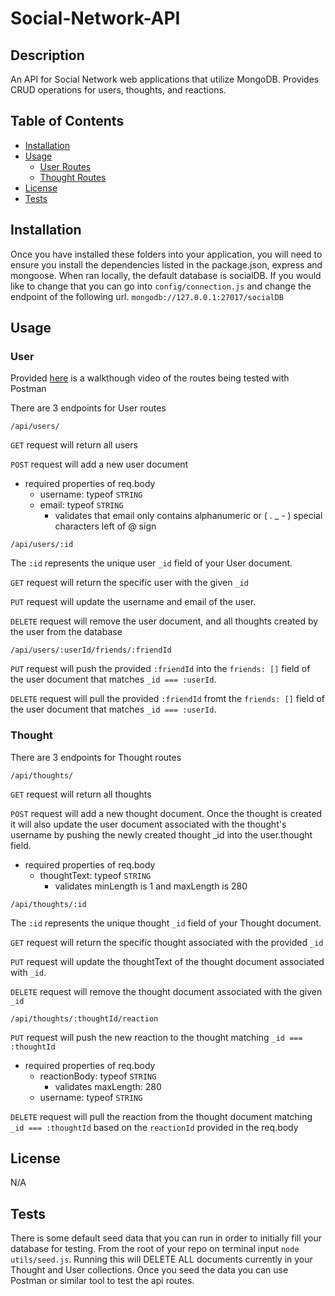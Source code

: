 # Social-Network-API

## Description
An API for Social Network web applications that utilize MongoDB. Provides CRUD operations for users, thoughts, and reactions.

## Table of Contents
- [Installation](#installation)
- [Usage](#usage)
    - [User Routes](#user)
    - [Thought Routes](#thought)
- [License](#license)
- [Tests](#tests)

## Installation
Once you have installed these folders into your application, you will need to ensure you install the dependencies listed in the package.json, express and mongoose. When ran locally, the default database is socialDB. If you would like to change that you can go into `config/connection.js` and change the endpoint of the following url. `mongodb://127.0.0.1:27017/socialDB`

## Usage
### User
Provided [here](https://drive.google.com/file/d/1JapPFfy4C0QJ56u2oRT4GUUPP9L8DHgP/view?usp=sharing) is a walkthough video of the routes being tested with Postman

There are 3 endpoints for User routes

`/api/users/`

`GET` request will return all users

`POST` request will add a new user document
- required properties of req.body
    - username: typeof `STRING`
    - email: typeof `STRING`
        - validates that email only contains alphanumeric or ( . _ - ) special characters left of @ sign

`/api/users/:id`

The `:id` represents the unique user `_id` field of your User document.

`GET` request will return the specific user with the given `_id`

`PUT` request will update the username and email of the user.

`DELETE` request will remove the user document, and all thoughts created by the user from the database

`/api/users/:userId/friends/:friendId`

`PUT` request will push the provided `:friendId` into the `friends: []` field of the user document that matches `_id === :userId`.

`DELETE` request will pull the provided `:friendId` fromt the `friends: []` field of the user document that matches `_id === :userId`.

### Thought
There are 3 endpoints for Thought routes

`/api/thoughts/`

`GET` request will return all thoughts

`POST` request will add a new thought document. Once the thought is created it will also update the user document associated with the thought's username by pushing the newly created thought _id into the user.thought field.
- required properties of req.body
    - thoughtText: typeof `STRING`
        - validates minLength is 1 and maxLength is 280

`/api/thoughts/:id`

The `:id` represents the unique thought `_id` field of your Thought document.

`GET` request will return the specific thought associated with the provided `_id`

`PUT` request will update the thoughtText of the thought document associated with `_id`.

`DELETE` request will remove the thought document associated with the given `_id`

`/api/thoughts/:thoughtId/reaction`

`PUT` request will push the new reaction to the thought matching `_id === :thoughtId`
- required properties of req.body
    - reactionBody: typeof `STRING`
        - validates maxLength: 280
    - username: typeof `STRING`

`DELETE` request will pull the reaction from the thought document matching `_id === :thoughtId` based on the `reactionId` provided in the req.body

## License
N/A

## Tests
There is some default seed data that you can run in order to initially fill your database for testing. From the root of your repo on terminal input `node utils/seed.js`. Running this will DELETE ALL documents currently in your Thought and User collections. Once you seed the data you can use Postman or similar tool to test the api routes.
